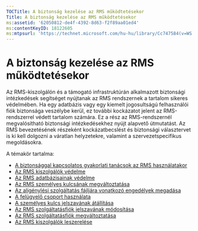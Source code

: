 ```yaml
---
TOCTitle: A biztonság kezelése az RMS működtetésekor
Title: A biztonság kezelése az RMS működtetésekor
ms:assetid: '62050812-de4f-4392-8d63-f2f89aa01ed4'
ms:contentKeyID: 18122605
ms:mtpsurl: 'https://technet.microsoft.com/hu-hu/library/Cc747584(v=WS.10)'
---
```


A biztonság kezelése az RMS működtetésekor
==========================================

Az RMS-kiszolgálón és a támogató infrastruktúrán alkalmazott biztonsági intézkedések segítséget nyújtanak az RMS rendszernek a tartalom sikeres védelmében. Ha egy adatbázis vagy egy kiemelt jogosultságú felhasználói fiók biztonsága veszélybe kerül, ez további kockázatot jelent az RMS-rendszerrel védett tartalom számára. Ez a rész az RMS-rendszernél megvalósítható biztonsági intézkedésekhez nyújt alapvető útmutatást. Az RMS bevezetésének részeként kockázatbecslést és biztonsági választervet is ki kell dolgozni a váratlan helyzetekre, valamint a szervezetspecifikus megoldásokra.

A témakör tartalma:

-   [A biztonsággal kapcsolatos gyakorlati tanácsok az RMS használatakor](https://technet.microsoft.com/762037ce-9bee-4d89-bb14-7dd1c004dca3)
-   [Az RMS kiszolgálók védelme](https://technet.microsoft.com/7e6c4d3a-6cfb-4e96-9dda-ead83f961a6e)
-   [Az RMS adatbázisainak védelme](https://technet.microsoft.com/65802f9a-81bc-4398-968a-00c9b1dca2fa)
-   [Az RMS személyes kulcsának megváltoztatása](https://technet.microsoft.com/da32137e-394a-42b2-9552-ba20f4547c23)
-   [Az aligénylési szolgáltatás fájljára vonatkozó engedélyek megadása](https://technet.microsoft.com/737bb69b-fe26-4057-9569-e632f7bbf295)
-   [A felügyelő csoport használata](https://technet.microsoft.com/0febcb3e-7124-4e51-971a-1013b928d33b)
-   [A személyes kulcs jelszavának átállítása](https://technet.microsoft.com/ceba927e-a7fd-4b06-bb70-5e5d9d6d099c)
-   [Az RMS szolgáltatásfiók jelszavának módosítása](https://technet.microsoft.com/435c9cef-b622-48b3-9d4d-4bf5cac7d52d)
-   [Az RMS szolgáltatásfiók megváltoztatása](https://technet.microsoft.com/f257d66d-b823-41e4-bcb7-7c90eb295238)
-   [Az RMS kiszolgálók leszerelése](https://technet.microsoft.com/11badb02-62c1-455c-96b7-935bbcb496bc)
